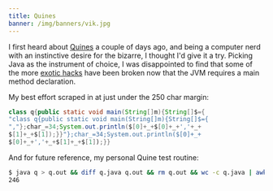 ```yaml
---
title: Quines
banner: /img/banners/vik.jpg
---
```


I first heard about <a
href="http://en.wikipedia.org/wiki/Quine_(computing)">Quines</a> a couple of
days ago, and being a computer nerd with an instinctive desire for the bizarre,
I thought I'd give it a try. Picking Java as the instrument of choice, I was
disappointed to find that some of the more [exotic
hacks](http://www.reficio.org/2010/01/25/hardcore-java-quine-and-backward-quine/)
have been broken now that the JVM requires a main method declaration.

My best effort scraped in at just under the 250 char margin:

```java
class q{public static void main(String[]m){String[]$={
"class q{public static void main(String[]m){String[]$={
","};char_=34;System.out.println($[0]+_+$[0]+_+','+_+
$[1]+_+$[1]);}}"};char_=34;System.out.println($[0]+_+
$[0]+_+','+_+$[1]+_+$[1]);}}
```

And for future reference, my personal Quine test routine:

```sh
$ java q > q.out && diff q.java q.out && rm q.out && wc -c q.java | awk '{print $1}'
246
```
